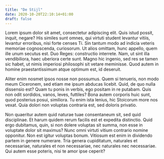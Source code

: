 ```yaml
---
title: "De Stijl"
date: 2020-10-20T22:10:14+01:00
draft: false
---
```


Lorem ipsum dolor sit amet, consectetur adipiscing elit. Quis istud
possit, inquit, negare? His similes sunt omnes, qui virtuti student
levantur vitiis, levantur erroribus, nisi forte censes Ti. Sin tantum
modo ad indicia veteris memoriae cognoscenda, curiosorum. Ut alios
omittam, hunc appello, quem ille unum secutus est. Duo Reges:
constructio interrete. Nam, ut sint illa vendibiliora, haec uberiora
certe sunt. Magno hic ingenio, sed res se tamen sic habet, ut nimis
imperiosi philosophi sit vetare meminisse. Quod autem in homine
praestantissimum atque optimum est, id deseruit.

Aliter enim nosmet ipsos nosse non possumus. Quem si tenueris, non
modo meum Ciceronem, sed etiam me ipsum abducas licebit. Quid, de quo
nulla dissensio est? Quam tu ponis in verbis, ego positam in re
putabam. Quis non odit sordidos, vanos, leves, futtiles? Bona autem
corporis huic sunt, quod posterius posui, similiora. Tu enim ista
lenius, hic Stoicorum more nos vexat. Quia dolori non voluptas
contraria est, sed doloris privatio.

Non quaeritur autem quid naturae tuae consentaneum sit, sed quid
disciplinae. Et harum quidem rerum facilis est et expedita
distinctio. Quid ergo dubitamus, quin, si non dolere voluptas sit
summa, non esse in voluptate dolor sit maximus? Nunc omni virtuti
vitium contrario nomine opponitur. Non est igitur voluptas
bonum. Vitiosum est enim in dividendo partem in genere numerare. Tria
genera cupiditatum, naturales et necessariae, naturales et non
necessariae, nec naturales nec necessariae. Qui autem esse poteris,
nisi te amor ipse ceperit?
